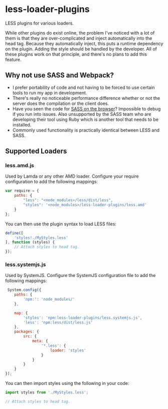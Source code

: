 # less-loader-plugins

LESS plugins for various loaders. 

While other plugins do exist online, the problem I've noticed with a lot of them is that they are over-complicated and inject automatically into the head tag. Because they automatically inject, this puts a runtime dependency on the plugin. Adding the style should be handled by the developer. All of these plugins work on that principle, and there's no plans to add this feature.

## Why not use SASS and Webpack?

* I prefer portability of code and not having to be forced to use certain tools to run my app in development. 
* There's really no noticeable performance difference whether or not the server does the compilation or the client does.
* Have you seen the code for [SASS on the browser](https://raw.githubusercontent.com/medialize/sass.js/master/dist/sass.worker.js)? Impossible to debug if you run into issues. Also unsupported by the SASS team who are developing their tool using Ruby which is another tool that needs to be installed.
* Commonly used functionality is practically identical between LESS and SASS.

## Supported Loaders

### less.amd.js

Used by Lamda or any other AMD loader. Configure your require configuration to add the following mappings:

```javascript
var require = {
    paths: {
        "less": "<node_modules>/less/dist/less",
        "styles": '<node_modules>/less-loader-plugins/less.amd' 
    }  
};
```

You can then use the plugin syntax to load LESS files: 

```javascript
define([
    'styles!./MyStyles.less'
], function (styles) {
    // Attach styles to head tag. 
});
```

### less.systemjs.js

Used by SystemJS. Configure the SystemJS configuration file to add the following mappings: 

```javascript
 System.config({
    paths: {
        'npm:': 'node_modules/'
    },

    map: {
        'styles': 'npm:less-loader-plugins/less.systemjs.js',
        'less': 'npm:less/dist/less.js'
    },
    packages: {
        src: {
            meta: {
                '*.less': {
                    loader: 'styles'
                }
            }
        }
    }
});
```

You can then import styles using the following in your code: 

```javascript
import styles from './MyStyles.less';

// Attach styles to head tag.
```